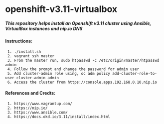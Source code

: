 # openshift-v3.11-virtualbox

##### This repository helps install an Openshift v3.11 cluster using Ansible, VirtualBox instances and nip.io DNS

#### Instructions:
     1. ./install.sh
     2. vagrant ssh master
     3. From the master run, sudo htpasswd -c /etc/origin/master/htpasswd admin
     4. Follow the prompt and change the password for admin user
     5. Add cluster-admin role using, oc adm policy add-cluster-role-to-user cluster-admin admin
     6. Access the cluster from https://console.apps.192.168.0.10.nip.io

#### References and Credts:
     1. https://www.vagrantup.com/
     2. https://nip.io/
     3. https://www.ansible.com/
     4. https://docs.okd.io/3.11/install/index.html
